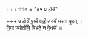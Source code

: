 +++
title = "०५ प्र होत्रे"

+++
प्र होत्रे॑ पू॒र्व्यं वचो॒ऽग्नये॑ भरता बृ॒हत् ।  
वि॒पां ज्योतीं॑षि॒ बिभ्र॑ते॒ न वे॒धसे॑ ॥